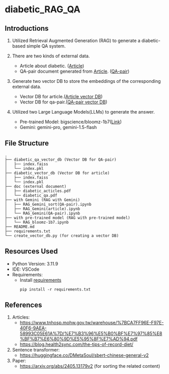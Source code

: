 # diabetic_RAG_QA

## Introductions

1. Utilized Retrieval Augmented Generation (RAG) to generate a diabetic-based simple QA system.

2. There are two kinds of external data.

   - Article about diabetic. ([Article](https://github.com/JohnnyHsieh1020/diabetic_RAG_QA/blob/main/doc/diabetic_acticles.pdf))
   - QA-pair document generated from [Article](https://github.com/JohnnyHsieh1020/diabetic_RAG_QA/blob/main/doc/diabetic_acticles.pdf). ([QA-pair](https://github.com/JohnnyHsieh1020/diabetic_RAG_QA/blob/main/doc/diabetic_qa.pdf))

3. Generate two vector DB to store the embeddings of the corresponding external data.

   - Vector DB for article.([Article vector DB](https://github.com/JohnnyHsieh1020/diabetic_RAG_QA/tree/main/diabetic_vector_db))
   - Vector DB for qa-pair.([QA-pair vector DB](https://github.com/JohnnyHsieh1020/diabetic_RAG_QA/tree/main/diabetic_qa_vector_db))

4. Utilized two Large Language Models(LLMs) to generate the answer.

   - Pre-trained Model: bigscience/bloomz-1b7([Link](https://huggingface.co/bigscience/bloomz-1b7))
   - Gemini: gemini-pro, gemini-1.5-flash

## File Structure

```plaintext
.
├── diabetic_qa_vector_db (Vector DB for QA-pair)
│   ├── index.faiss
│   └── index.pkl
├── diabetic_vector_db (Vector DB for article)
│   ├── index.faiss
│   └── index.pkl
├── doc (external document)
│   ├── diabetic_acticles.pdf
│   └── diabetic_qa.pdf
├── with Gemini (RAG with Gemini)
│   ├── RAG_Gemini_sort(QA-pair).ipynb
│   ├── RAG_Gemini(article).ipynb
│   └── RAG_Gemini(QA-pair).ipynb
├── with pre-trained model (RAG with pre-trained model)
│   └── RAG_bloomz-1b7.ipynb
├── README.md
├── requirements.txt
└── create_vector_db.py (for creating a vector DB)
```

## Resources Used

- Python Version: 3.11.9
- IDE: VSCode
- Requirements:
  - Install [requirements](https://github.com/JohnnyHsieh1020/diabetic_RAG_QA/blob/main/requirements.txt)
    ```terminal
    pip install -r requirements.txt
    ```

## References

1. Articles:
   - https://www.tnhosp.mohw.gov.tw/warehouse/%7BCA7FF96E-F97E-40F6-9AEA-58993C05E61A%7D/%E7%B3%96%E5%B0%BF%E7%97%85%E8%BF%B7%E6%80%9D%E5%95%8F%E7%AD%94.pdf
   - https://blog.health2sync.com/the-tips-of-record-diet/
2. Sentence transformer:
   - https://huggingface.co/DMetaSoul/sbert-chinese-general-v2
3. Paper:
   - https://arxiv.org/abs/2405.13179v2 (for sorting the related content)
